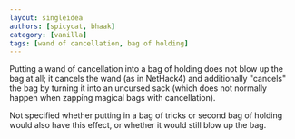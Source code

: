 ```yaml
---
layout: singleidea
authors: [spicycat, bhaak]
category: [vanilla]
tags: [wand of cancellation, bag of holding]
---
```

Putting a wand of cancellation into a bag of holding does not blow up the bag at all; it cancels the wand (as in NetHack4) and additionally "cancels" the bag by turning it into an uncursed sack (which does not normally happen when zapping magical bags with cancellation).

Not specified whether putting in a bag of tricks or second bag of holding would also have this effect, or whether it would still blow up the bag.
